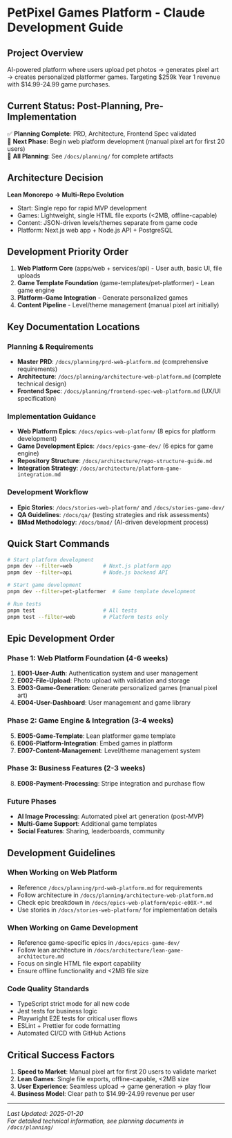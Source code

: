 # PetPixel Games Platform - Claude Development Guide

## Project Overview
AI-powered platform where users upload pet photos → generates pixel art → creates personalized platformer games. Targeting $259k Year 1 revenue with $14.99-24.99 game purchases.

## Current Status: Post-Planning, Pre-Implementation
✅ **Planning Complete**: PRD, Architecture, Frontend Spec validated  
🎯 **Next Phase**: Begin web platform development (manual pixel art for first 20 users)  
📁 **All Planning**: See `/docs/planning/` for complete artifacts

## Architecture Decision
**Lean Monorepo → Multi-Repo Evolution**
- Start: Single repo for rapid MVP development
- Games: Lightweight, single HTML file exports (<2MB, offline-capable)
- Content: JSON-driven levels/themes separate from game code
- Platform: Next.js web app + Node.js API + PostgreSQL

## Development Priority Order
1. **Web Platform Core** (apps/web + services/api) - User auth, basic UI, file uploads
2. **Game Template Foundation** (game-templates/pet-platformer) - Lean game engine
3. **Platform-Game Integration** - Generate personalized games
4. **Content Pipeline** - Level/theme management (manual pixel art initially)

## Key Documentation Locations

### Planning & Requirements
- **Master PRD**: `/docs/planning/prd-web-platform.md` (comprehensive requirements)
- **Architecture**: `/docs/planning/architecture-web-platform.md` (complete technical design)
- **Frontend Spec**: `/docs/planning/frontend-spec-web-platform.md` (UX/UI specification)

### Implementation Guidance
- **Web Platform Epics**: `/docs/epics-web-platform/` (8 epics for platform development)
- **Game Development Epics**: `/docs/epics-game-dev/` (6 epics for game engine)
- **Repository Structure**: `/docs/architecture/repo-structure-guide.md`
- **Integration Strategy**: `/docs/architecture/platform-game-integration.md`

### Development Workflow
- **Epic Stories**: `/docs/stories-web-platform/` and `/docs/stories-game-dev/`
- **QA Guidelines**: `/docs/qa/` (testing strategies and risk assessments)
- **BMad Methodology**: `/docs/bmad/` (AI-driven development process)

## Quick Start Commands
```bash
# Start platform development
pnpm dev --filter=web          # Next.js platform app
pnpm dev --filter=api          # Node.js backend API

# Start game development  
pnpm dev --filter=pet-platformer  # Game template development

# Run tests
pnpm test                      # All tests
pnpm test --filter=web         # Platform tests only
```

## Epic Development Order

### Phase 1: Web Platform Foundation (4-6 weeks)
1. **E001-User-Auth**: Authentication system and user management
2. **E002-File-Upload**: Photo upload with validation and storage
3. **E003-Game-Generation**: Generate personalized games (manual pixel art)
4. **E004-User-Dashboard**: User management and game library

### Phase 2: Game Engine & Integration (3-4 weeks)  
5. **E005-Game-Template**: Lean platformer game template
6. **E006-Platform-Integration**: Embed games in platform
7. **E007-Content-Management**: Level/theme management system

### Phase 3: Business Features (2-3 weeks)
8. **E008-Payment-Processing**: Stripe integration and purchase flow

### Future Phases
- **AI Image Processing**: Automated pixel art generation (post-MVP)
- **Multi-Game Support**: Additional game templates
- **Social Features**: Sharing, leaderboards, community

## Development Guidelines

### When Working on Web Platform
- Reference `/docs/planning/prd-web-platform.md` for requirements
- Follow architecture in `/docs/planning/architecture-web-platform.md`
- Check epic breakdown in `/docs/epics-web-platform/epic-e00X-*.md`
- Use stories in `/docs/stories-web-platform/` for implementation details

### When Working on Game Development
- Reference game-specific epics in `/docs/epics-game-dev/`
- Follow lean architecture in `/docs/architecture/lean-game-architecture.md`
- Focus on single HTML file export capability
- Ensure offline functionality and <2MB file size

### Code Quality Standards
- TypeScript strict mode for all new code
- Jest tests for business logic
- Playwright E2E tests for critical user flows
- ESLint + Prettier for code formatting
- Automated CI/CD with GitHub Actions

## Critical Success Factors
1. **Speed to Market**: Manual pixel art for first 20 users to validate market
2. **Lean Games**: Single file exports, offline-capable, <2MB size
3. **User Experience**: Seamless upload → game generation → play flow
4. **Business Model**: Clear path to $14.99-24.99 revenue per user

---
*Last Updated: 2025-01-20*  
*For detailed technical information, see planning documents in `/docs/planning/`*